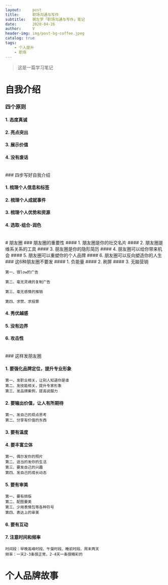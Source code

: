 ```yaml
---
layout:     post
title:      职场沟通与写作
subtitle:   粥左罗「职场沟通与写作」笔记
date:       2020-04-26
author:     V
header-img: img/post-bg-coffee.jpeg
catalog: true
tags:
    - 个人提升
    - 职场
---
```


> 这是一篇学习笔记

# 自我介绍

### 四个原则

#### 1. 态度真诚
#### 2. 亮点突出
#### 3. 展示价值
#### 4. 没有废话
<br />
### 四步写好自我介绍

#### 1. 梳理个人信息和标签
#### 2. 梳理个人成就事件 
#### 3. 梳理个人优势和资源
#### 4. 选取-组合-润色
<br />
# 朋友圈
### 朋友圈的重要性
#### 1. 朋友圈是你的社交名片
#### 2. 朋友圈是维系关系的工具
#### 3. 朋友圈是你的隐形简历
#### 4. 朋友圈可以给你带来机会
#### 5. 朋友圈可以重塑你的个人品牌
#### 6. 朋友圈可以反向塑造你的人生
<br />
### 这6种朋友圈不要发
#### 1. 负能量
#### 2. 刷屏
#### 3. 无脑营销

	第一、很low的广告

	第二、毫无灵魂的复制广告

	第三、毫无感情的推销

	第四、求赞、求投票

#### 4. 秀优越感
#### 5. 没有边界
#### 6. 攻击性
<br />
### 这样发朋友圈

#### 1. 要强化品牌定位，提升专业形象
	第一、发职业相关，让别人知道你是谁
	第二、发技能相关，提升专家形象
	第三、发品牌案例，提高说服力
#### 2. 要输出价值，让人有所期待
	第一、发自己的观点思考
	第二、分享有价值的东西
#### 3. 要有温度
#### 4. 要丰富立体
	第一、偶尔发你的照片
	第二、适当的发你的生活
	第三、要发自己的兴趣
	第四、发自己的成长动态
	
#### 5. 要有审美
	第一、要有排版
	第二、配图要美
	第三、少用表情包等各种符号
	第四、表达上的审美
	
#### 6. 要有互动
#### 7. 注意时间和频率
	时间段：早晚高峰时段、午餐时段、睡前时段、周末两天
	频率：一天2-3条很正常，2-4天一条很精彩的
	


# 个人品牌故事

